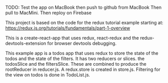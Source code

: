 TODO: Test the app on MacBook then push to github from MacBook Then pull to MacMini. Then reploy on Firebase

This project is based on the code for the redux tutorial example starting at: https://redux.js.org/tutorials/fundamentals/part-1-overview

This is a create-react-app that uses redux, react-redux and the redux-devtools-extension for browser devtools debugging.

This example app is a todos app that uses redux to store the state of the todos and the state of the filters. It has two reducers or slices. the todosSlice and the filtersSlice. These are combined to produce the rootReducer in reducer.js. A redux.store is created in store.js. Filtering for the view on todos is done in TodoList.js.
